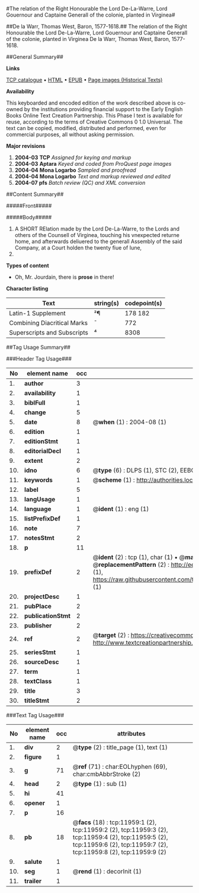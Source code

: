 #The relation of the Right Honourable the Lord De-La-Warre, Lord Gouernour and Captaine Generall of the colonie, planted in Virginea#

##De la Warr, Thomas West, Baron, 1577-1618.##
The relation of the Right Honourable the Lord De-La-Warre, Lord Gouernour and Captaine Generall of the colonie, planted in Virginea
De la Warr, Thomas West, Baron, 1577-1618.

##General Summary##

**Links**

[TCP catalogue](http://www.ota.ox.ac.uk/tcp/)  • 
[HTML](http://tei.it.ox.ac.uk/tcp/Texts-HTML/free/A14/A14958.html)  • 
[EPUB](http://tei.it.ox.ac.uk/tcp/Texts-EPUB/free/A14/A14958.epub) • 
[Page images (Historical Texts)](https://data.historicaltexts.jisc.ac.uk/view?pubId=eebo-99846957e&pageId=eebo-99846957e-11959-1)

**Availability**

This keyboarded and encoded edition of the
	       work described above is co-owned by the institutions
	       providing financial support to the Early English Books
	       Online Text Creation Partnership. This Phase I text is
	       available for reuse, according to the terms of Creative
	       Commons 0 1.0 Universal. The text can be copied,
	       modified, distributed and performed, even for
	       commercial purposes, all without asking permission.

**Major revisions**

1. __2004-03__ __TCP__ *Assigned for keying and markup*
1. __2004-03__ __Aptara__ *Keyed and coded from ProQuest page images*
1. __2004-04__ __Mona Logarbo__ *Sampled and proofread*
1. __2004-04__ __Mona Logarbo__ *Text and markup reviewed and edited*
1. __2004-07__ __pfs__ *Batch review (QC) and XML conversion*

##Content Summary##

#####Front#####

#####Body#####

1. A
SHORT RElation
made by the
Lord De-La-Warre, to the Lords
and others of the Counsell of Virginea,
touching his vnexpected returne home, and afterwards
deliuered to the generall Assembly
of the said Company, at a Court holden
the twenty fiue of Iune,
1611.

**Types of content**

  * Oh, Mr. Jourdain, there is **prose** in there!

**Character listing**


|Text|string(s)|codepoint(s)|
|---|---|---|
|Latin-1 Supplement|²¶|178 182|
|Combining             Diacritical Marks|̄|772|
|Superscripts             and Subscripts|⁴|8308|

##Tag Usage Summary##

###Header Tag Usage###

|No|element name|occ|attributes|
|---|---|---|---|
|1.|__author__|3||
|2.|__availability__|1||
|3.|__biblFull__|1||
|4.|__change__|5||
|5.|__date__|8| @__when__ (1) : 2004-08 (1)|
|6.|__edition__|1||
|7.|__editionStmt__|1||
|8.|__editorialDecl__|1||
|9.|__extent__|2||
|10.|__idno__|6| @__type__ (6) : DLPS (1), STC (2), EEBO-CITATION (1), PROQUEST (1), VID (1)|
|11.|__keywords__|1| @__scheme__ (1) : http://authorities.loc.gov/ (1)|
|12.|__label__|5||
|13.|__langUsage__|1||
|14.|__language__|1| @__ident__ (1) : eng (1)|
|15.|__listPrefixDef__|1||
|16.|__note__|7||
|17.|__notesStmt__|2||
|18.|__p__|11||
|19.|__prefixDef__|2| @__ident__ (2) : tcp (1), char (1)  •  @__matchPattern__ (2) : ([0-9\-]+):([0-9IVX]+) (1), (.+) (1)  •  @__replacementPattern__ (2) : http://eebo.chadwyck.com/downloadtiff?vid=$1&page=$2 (1), https://raw.githubusercontent.com/textcreationpartnership/Texts/master/tcpchars.xml#$1 (1)|
|20.|__projectDesc__|1||
|21.|__pubPlace__|2||
|22.|__publicationStmt__|2||
|23.|__publisher__|2||
|24.|__ref__|2| @__target__ (2) : https://creativecommons.org/publicdomain/zero/1.0/ (1), http://www.textcreationpartnership.org/docs/. (1)|
|25.|__seriesStmt__|1||
|26.|__sourceDesc__|1||
|27.|__term__|1||
|28.|__textClass__|1||
|29.|__title__|3||
|30.|__titleStmt__|2||


###Text Tag Usage###

|No|element name|occ|attributes|
|---|---|---|---|
|1.|__div__|2| @__type__ (2) : title_page (1), text (1)|
|2.|__figure__|1||
|3.|__g__|71| @__ref__ (71) : char:EOLhyphen (69), char:cmbAbbrStroke (2)|
|4.|__head__|2| @__type__ (1) : sub (1)|
|5.|__hi__|41||
|6.|__opener__|1||
|7.|__p__|16||
|8.|__pb__|18| @__facs__ (18) : tcp:11959:1 (2), tcp:11959:2 (2), tcp:11959:3 (2), tcp:11959:4 (2), tcp:11959:5 (2), tcp:11959:6 (2), tcp:11959:7 (2), tcp:11959:8 (2), tcp:11959:9 (2)|
|9.|__salute__|1||
|10.|__seg__|1| @__rend__ (1) : decorInit (1)|
|11.|__trailer__|1||
